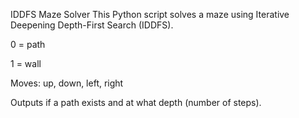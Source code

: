 IDDFS Maze Solver
This Python script solves a maze using Iterative Deepening Depth-First Search (IDDFS).

0 = path

1 = wall

Moves: up, down, left, right

Outputs if a path exists and at what depth (number of steps).

